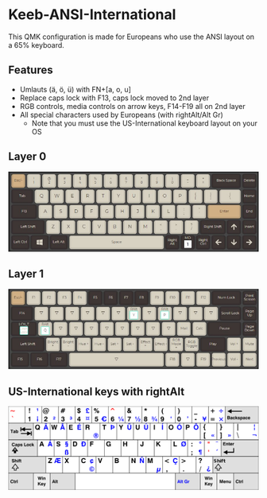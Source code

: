# Keeb-ANSI-International

This QMK configuration is made for Europeans who use the ANSI layout on a 65% keyboard.

## Features
- Umlauts (ä, ö, ü) with FN+[a, o, u]
- Replace caps lock with F13, caps lock moved to 2nd layer
- RGB controls, media controls on arrow keys, F14-F19 all on 2nd layer
- All special characters used by Europeans (with rightAlt/Alt Gr)
  - Note that you must use the US-International keyboard layout on your OS

## Layer 0
![layer_0](https://github.com/roufri/Keeb-ANSI-International/blob/main/img/layer_0.jpg)

## Layer 1
![layer_1](https://github.com/roufri/Keeb-ANSI-International/blob/main/img/layer_1.jpg)

## US-International keys with rightAlt
![us_international](https://github.com/roufri/Keeb-ANSI-International/blob/main/img/us_international_chars.png)
